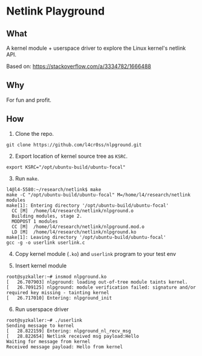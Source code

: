 # Netlink Playground

## What

A kernel module + userspace driver to explore the Linux kernel's netlink API.

Based on: https://stackoverflow.com/a/3334782/1666488

## Why 

For fun and profit.

## How

1. Clone the repo.

`git clone https://github.com/l4cr0ss/nlpground.git`

2. Export location of kernel source tree as `KSRC`.

`export KSRC="/opt/ubuntu-build/ubuntu-focal"`

3. Run `make`.

```
l4@l4-5580:~/research/netlink$ make
make -C "/opt/ubuntu-build/ubuntu-focal" M=/home/l4/research/netlink modules
make[1]: Entering directory '/opt/ubuntu-build/ubuntu-focal'
  CC [M]  /home/l4/research/netlink/nlpground.o
  Building modules, stage 2.
  MODPOST 1 modules
  CC [M]  /home/l4/research/netlink/nlpground.mod.o
  LD [M]  /home/l4/research/netlink/nlpground.ko
make[1]: Leaving directory '/opt/ubuntu-build/ubuntu-focal'
gcc -g -o userlink userlink.c
```

4. Copy kernel module (`.ko`) and `userlink` program to your test env

5. Insert kernel module

```
root@syzkaller:~# insmod nlpground.ko 
[   26.707903] nlpground: loading out-of-tree module taints kernel.
[   26.709125] nlpground: module verification failed: signature and/or required key missing - tainting kernel
[   26.717010] Entering: nlpground_init
```

6. Run userspace driver

```
root@syzkaller:~# ./userlink
Sending message to kernel
[   28.822159] Entering: nlpground_nl_recv_msg
[   28.822654] Netlink received msg payload:Hello
Waiting for message from kernel
Received message payload: Hello from kernel
```

